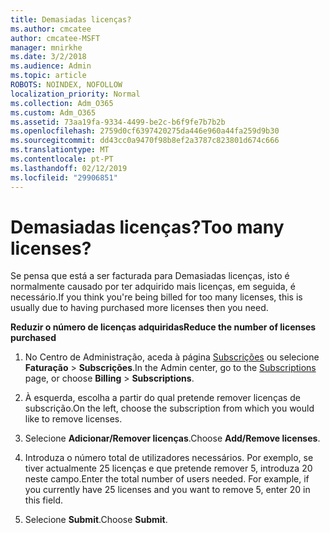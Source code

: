 ```yaml
---
title: Demasiadas licenças?
ms.author: cmcatee
author: cmcatee-MSFT
manager: mnirkhe
ms.date: 3/2/2018
ms.audience: Admin
ms.topic: article
ROBOTS: NOINDEX, NOFOLLOW
localization_priority: Normal
ms.collection: Adm_O365
ms.custom: Adm_O365
ms.assetid: 73aa19fa-9334-4499-be2c-b6f9fe7b7b2b
ms.openlocfilehash: 2759d0cf6397420275da446e960a44fa259d9b30
ms.sourcegitcommit: dd43cc0a9470f98b8ef2a3787c823801d674c666
ms.translationtype: MT
ms.contentlocale: pt-PT
ms.lasthandoff: 02/12/2019
ms.locfileid: "29906851"
---
```

# <a name="too-many-licenses"></a><span data-ttu-id="03bd1-102">Demasiadas licenças?</span><span class="sxs-lookup"><span data-stu-id="03bd1-102">Too many licenses?</span></span>

<span data-ttu-id="03bd1-103">Se pensa que está a ser facturada para Demasiadas licenças, isto é normalmente causado por ter adquirido mais licenças, em seguida, é necessário.</span><span class="sxs-lookup"><span data-stu-id="03bd1-103">If you think you're being billed for too many licenses, this is usually due to having purchased more licenses then you need.</span></span>
  
 <span data-ttu-id="03bd1-104">**Reduzir o número de licenças adquiridas**</span><span class="sxs-lookup"><span data-stu-id="03bd1-104">**Reduce the number of licenses purchased**</span></span>
  
1. <span data-ttu-id="03bd1-105">No Centro de Administração, aceda à página [Subscrições](https://go.microsoft.com/fwlink/p/?linkid=842054) ou selecione **Faturação** \> **Subscrições**.</span><span class="sxs-lookup"><span data-stu-id="03bd1-105">In the Admin center, go to the [Subscriptions](https://go.microsoft.com/fwlink/p/?linkid=842054) page, or choose **Billing** \> **Subscriptions**.</span></span>
    
2. <span data-ttu-id="03bd1-106">À esquerda, escolha a partir do qual pretende remover licenças de subscrição.</span><span class="sxs-lookup"><span data-stu-id="03bd1-106">On the left, choose the subscription from which you would like to remove licenses.</span></span>
    
3. <span data-ttu-id="03bd1-107">Selecione **Adicionar/Remover licenças**.</span><span class="sxs-lookup"><span data-stu-id="03bd1-107">Choose **Add/Remove licenses**.</span></span>
    
4. <span data-ttu-id="03bd1-p101">Introduza o número total de utilizadores necessários. Por exemplo, se tiver actualmente 25 licenças e que pretende remover 5, introduza 20 neste campo.</span><span class="sxs-lookup"><span data-stu-id="03bd1-p101">Enter the total number of users needed. For example, if you currently have 25 licenses and you want to remove 5, enter 20 in this field.</span></span>
    
5. <span data-ttu-id="03bd1-110">Selecione **Submit**.</span><span class="sxs-lookup"><span data-stu-id="03bd1-110">Choose **Submit**.</span></span>
    

